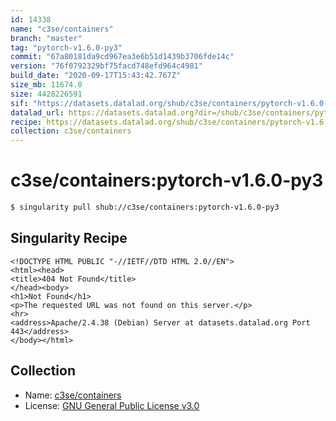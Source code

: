 ```yaml
---
id: 14338
name: "c3se/containers"
branch: "master"
tag: "pytorch-v1.6.0-py3"
commit: "67a80181da9cd967ea3e6b51d1439b3706fde14c"
version: "76f0792329bf75facd748efd964c4981"
build_date: "2020-09-17T15:43:42.767Z"
size_mb: 11674.0
size: 4428226591
sif: "https://datasets.datalad.org/shub/c3se/containers/pytorch-v1.6.0-py3/2020-09-17-67a80181-76f07923/76f0792329bf75facd748efd964c4981.sif"
datalad_url: https://datasets.datalad.org?dir=/shub/c3se/containers/pytorch-v1.6.0-py3/2020-09-17-67a80181-76f07923/
recipe: https://datasets.datalad.org/shub/c3se/containers/pytorch-v1.6.0-py3/2020-09-17-67a80181-76f07923/Singularity
collection: c3se/containers
---
```


# c3se/containers:pytorch-v1.6.0-py3

```bash
$ singularity pull shub://c3se/containers:pytorch-v1.6.0-py3
```

## Singularity Recipe

```singularity
<!DOCTYPE HTML PUBLIC "-//IETF//DTD HTML 2.0//EN">
<html><head>
<title>404 Not Found</title>
</head><body>
<h1>Not Found</h1>
<p>The requested URL was not found on this server.</p>
<hr>
<address>Apache/2.4.38 (Debian) Server at datasets.datalad.org Port 443</address>
</body></html>
```

## Collection

 - Name: [c3se/containers](https://github.com/c3se/containers)
 - License: [GNU General Public License v3.0](https://api.github.com/licenses/gpl-3.0)

